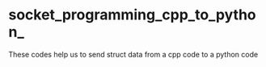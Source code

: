 # socket_programming_cpp_to_python_
These codes help us to send struct data from a cpp code to a python code
